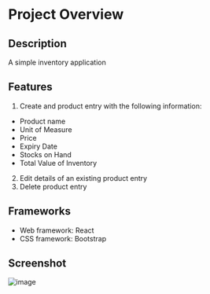 # Project Overview

## Description
A simple inventory application

## Features
1. Create and product entry with the following information:
  - Product name
  - Unit of Measure
  - Price
  - Expiry Date
  - Stocks on Hand
  - Total Value of Inventory
2. Edit details of an existing product entry
3. Delete product entry

## Frameworks
- Web framework: React
- CSS framework: Bootstrap

## Screenshot
![image](https://github.com/jsalejandria/inventory-portal/assets/114486659/a360d9a1-a81c-4513-88ae-10a673742418)


